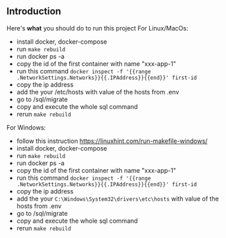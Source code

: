## Introduction

Here's **what** you should do to run this project
For Linux/MacOs:

- install docker, docker-compose
- run `make rebuild`
- run docker ps -a
- copy the id of the first container with name "xxx-app-1"
- run this command `docker inspect -f '{{range .NetworkSettings.Networks}}{{.IPAddress}}{{end}}' first-id`
- copy the ip address
- add the your /etc/hosts with value of the hosts from .env
- go to /sql/migrate
- copy and execute the whole sql command
- rerun `make rebuild`

For Windows:

- follow this instruction https://linuxhint.com/run-makefile-windows/
- install docker, docker-compose
- run `make rebuild`
- run docker ps -a
- copy the id of the first container with name "xxx-app-1"
- run this command `docker inspect -f '{{range .NetworkSettings.Networks}}{{.IPAddress}}{{end}}' first-id`
- copy the ip address
- add the your `C:\Windows\System32\drivers\etc\hosts` with value of the hosts from .env
- go to /sql/migrate
- copy and execute the whole sql command
- rerun `make rebuild`
